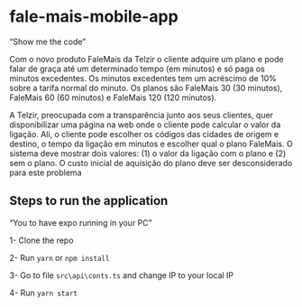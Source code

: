 # fale-mais-mobile-app
“Show me the code”



Com o novo produto FaleMais da Telzir o cliente adquire um plano e pode falar de graça até 
um determinado tempo (em minutos) e só paga os minutos excedentes. Os minutos 
excedentes tem um acréscimo de 10% sobre a tarifa normal do minuto. Os planos são 
FaleMais 30 (30 minutos), FaleMais 60 (60 minutos) e FaleMais 120 (120 minutos). 

A Telzir, preocupada com a transparência junto aos seus clientes, quer disponibilizar uma 
página na web onde o cliente pode calcular o valor da ligação. Ali, o cliente pode escolher os 
códigos das cidades de origem e destino, o tempo da ligação em minutos e escolher qual o 
plano FaleMais. O sistema deve mostrar dois valores: (1) o valor da ligação com o plano e (2) 
sem o plano. O custo inicial de aquisição do plano deve ser desconsiderado para este 
problema



##  Steps to run the application 
“You to have expo running in your PC”

1- Clone the repo

2- Run `yarn` or `npm install`

3- Go to file `src\api\conts.ts` and change IP to your local IP

4- Run `yarn start` 
